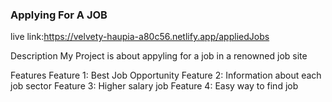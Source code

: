 ### Applying For A JOB
live link:https://velvety-haupia-a80c56.netlify.app/appliedJobs

Description
My Project is about appyling for a job in a renowned job site

Features
Feature 1: Best Job Opportunity
Feature 2: Information about each job sector
Feature 3: Higher salary job
Feature 4: Easy way to find job 